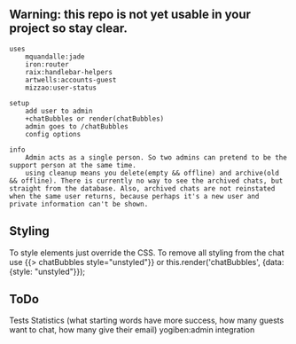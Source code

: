 ## Warning: this repo is not yet usable in your project so stay clear.
```
uses
	mquandalle:jade
	iron:router
	raix:handlebar-helpers
	artwells:accounts-guest
	mizzao:user-status

setup
	add user to admin
	+chatBubbles or render(chatBubbles)
	admin goes to /chatBubbles
	config options

info
	Admin acts as a single person. So two admins can pretend to be the support person at the same time.
	using cleanup means you delete(empty && offline) and archive(old && offline). There is currently no way to see the archived chats, but straight from the database. Also, archived chats are not reinstated when the same user returns, because perhaps it's a new user and private information can't be shown.

```

Styling
-------

To style elements just override the CSS. To remove all styling from the chat use {{> chatBubbles style="unstyled"}} or this.render('chatBubbles', {data: {style: "unstyled"}});

ToDo
----

Tests
Statistics (what starting words have more success, how many guests want to chat, how many give their email)
yogiben:admin integration